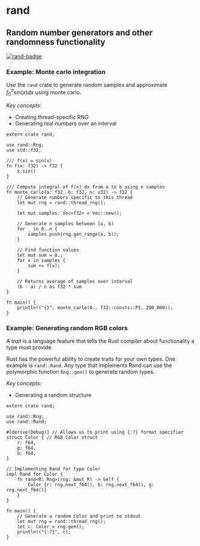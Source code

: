 <style TYPE="text/css">
code.has-jax {font: inherit; font-size: 100%; background: inherit; border: inherit;}
</style>
<script type="text/x-mathjax-config">
MathJax.Hub.Config({
    tex2jax: {
        inlineMath: [['$','$'], ['\\(','\\)']],
        skipTags: ['script', 'noscript', 'style', 'textarea', 'pre'] // removed 'code' entry
    }
});
MathJax.Hub.Queue(function() {
    var all = MathJax.Hub.getAllJax(), i;
    for(i = 0; i < all.length; i += 1) {
        all[i].SourceElement().parentNode.className += ' has-jax';
    }
});
</script>
<script type="text/javascript" src="http://cdn.mathjax.org/mathjax/latest/MathJax.js?config=TeX-AMS-MML_HTMLorMML"></script>

# rand
## Random number generators and other randomness functionality
[![rand-badge]][rand]

### Example: Monte carlo integration
Use the `rand` crate to generate random samples and approximate
$\int_{0}^{\pi} sin(x) dx$ using monte carlo.

*Key concepts:*
* Creating thread-specific RNG
* Generating real numbers over an interval
```rust,ignore
extern crate rand;

use rand::Rng;
use std::f32;

/// f(x) = sin(x)
fn f(x: f32) -> f32 {
    x.sin()
}

/// Compute integral of f(x) dx from a to b using n samples
fn monte_carlo(a: f32, b: f32, n: u32) -> f32 {
    // Generate numbers specific to this thread
    let mut rng = rand::thread_rng();

    let mut samples: Vec<f32> = Vec::new();

    // Generate n samples between [a, b)
    for _ in 0..n {
        samples.push(rng.gen_range(a, b)); 
    }

    // Find function values
    let mut sum = 0.;
    for x in samples {
        sum += f(x);
    }
    
    // Returns average of samples over interval
    (b - a) / n as f32 * sum
}

fn main() {
    println!("{}", monte_carlo(0., f32::consts::PI, 200_000));
}
```

### Example: Generating random RGB colors
A *trait* is a language feature that tells the Rust compiler about functionality a type must provide.

Rust has the powerful ability to create traits for your own types.
One example is `rand::Rand`. Any type that implements Rand can use the
polymorphic function `Rng::gen()` to generate random types. 

*Key concepts:*
* Generating a random structure

```rust,ignore
extern crate rand;

use rand::Rng;
use rand::Rand;

#[derive(Debug)] // Allows us to print using {:?} format specifier
struct Color { // RGB Color struct
    r: f64,
    g: f64,
    b: f64,
}

// Implementing Rand for type Color
impl Rand for Color {
    fn rand<R: Rng>(rng: &mut R) -> Self {
        Color {r: rng.next_f64(), b: rng.next_f64(), g: rng.next_f64()}
    }
}

fn main() {
    // Generate a random Color and print to stdout
    let mut rng = rand::thread_rng();
    let c: Color = rng.gen();
    println!("{:?}", c);
}
```


<!-- Links -->

[rand-badge]: https://img.shields.io/crates/v/rand.svg?label=rand
[rand]: https://doc.rust-lang.org/rand/rand/index.html
